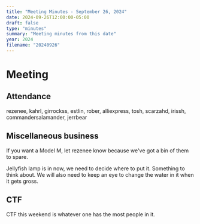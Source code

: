 ```yaml
---
title: "Meeting Minutes - September 26, 2024"
date: 2024-09-26T12:00:00-05:00
draft: false
type: "minutes"
summary: "Meeting minutes from this date"
year: 2024
filename: "20240926"
---
```


# Meeting

## Attendance
rezenee, kahrl, girrockss, estlin, rober, alliexpress, tosh, scarzahd, irissh, commandersalamander, jerrbear

## Miscellaneous business

If you want a Model M, let rezenee know because we've got a bin of them to spare. 

Jellyfish lamp is in now, we need to decide where to put it. Something to think about. We will also need to keep an eye to change the water in it when it gets gross. 

## CTF
CTF this weekend is whatever one has the most people in it. 
